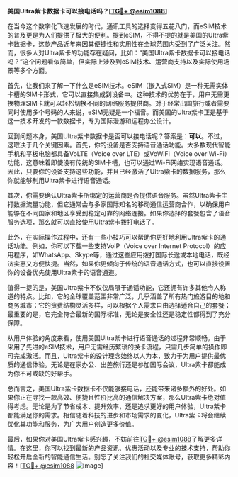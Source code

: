 **美国Ultra紫卡数据卡可以接电话吗？[[TG💪+ @esim1088](https://t.me/s/esim1088)]**

在当今这个数字化飞速发展的时代，通讯工具的选择变得五花八门，而eSIM技术的普及更是为人们提供了极大的便利。提到eSIM，不得不提的就是美国的Ultra紫卡数据卡，这款产品近年来因其便捷性和实用性在全球范围内受到了广泛关注。然而，很多人对Ultra紫卡的功能存在疑问，比如：“美国Ultra紫卡数据卡可以接电话吗？”这个问题看似简单，但实际上涉及到eSIM技术、运营商支持以及实际使用场景等多个方面。

首先，让我们来了解一下什么是eSIM技术。eSIM（嵌入式SIM）是一种无需实体卡槽的SIM卡形式，它可以直接集成到设备中。这种技术的优势在于，用户无需更换物理SIM卡就可以轻松切换不同的网络服务提供商。对于经常出国旅行或者需要同时使用多个号码的人来说，eSIM无疑是一个福音。而美国的Ultra紫卡正是基于这一技术开发的一款数据卡，专为国际漫游和远程办公设计。

回到问题本身，美国Ultra紫卡数据卡是否可以接电话呢？答案是：**可以**。不过，这取决于几个关键因素。首先，你的设备是否支持语音通话功能。大多数现代智能手机和平板电脑都具备VoLTE（Voice over LTE）或VoWiFi（Voice over Wi-Fi）功能，这意味着即使没有传统的SIM卡槽，也可以通过Wi-Fi网络实现语音通话。因此，只要你的设备支持这些功能，并且已经激活了Ultra紫卡的数据服务，那么你就能够利用Ultra紫卡进行语音通话。

其次，你需要确认Ultra紫卡所绑定的运营商是否提供语音服务。虽然Ultra紫卡主打数据流量功能，但它通常会与多家国际知名的移动通信运营商合作，以确保用户能够在不同国家和地区享受到稳定可靠的网络连接。如果你选择的套餐包含了语音服务选项，那么就可以直接使用Ultra紫卡拨打电话了。

此外，在实际操作过程中，还有一些小技巧可以帮助你更好地利用Ultra紫卡的通话功能。例如，你可以下载一些支持VoIP（Voice over Internet Protocol）的应用程序，如WhatsApp、Skype等，通过这些应用拨打国际长途或本地电话，既经济实惠又方便快捷。当然，如果你更倾向于传统的语音通话方式，也可以直接设置你的设备优先使用Ultra紫卡的语音通道。

值得一提的是，美国Ultra紫卡不仅仅局限于通话功能，它还拥有许多其他令人称道的特点。比如，它的全球覆盖范围非常广泛，几乎涵盖了所有热门旅游目的地和商务城市；它的资费结构灵活多样，可以根据个人需求自由选择适合自己的套餐；最重要的是，它完全符合最新的国际标准，无论是安全性还是稳定性都得到了充分保障。

从用户体验的角度来看，使用美国Ultra紫卡进行语音通话的过程非常顺畅。由于采用了先进的eSIM技术，用户无需经历繁琐的换卡流程，只需几步简单的操作即可完成激活。而且，Ultra紫卡的设计理念始终以人为本，致力于为用户提供最优质的通信体验。无论是在家办公、出差旅行还是参加国际会议，Ultra紫卡都能成为你不可或缺的好帮手。

总而言之，美国Ultra紫卡数据卡不仅能够接电话，还能带来诸多额外的好处。如果你正在寻找一款高效、便捷且性价比高的通信解决方案，那么Ultra紫卡绝对值得考虑。无论是为了节省成本、提升效率，还是追求更好的用户体验，Ultra紫卡都能满足你的需求。相信随着科技的进步和市场需求的变化，Ultra紫卡将会继续优化其功能和服务，为广大用户创造更多价值。

最后，如果你对美国Ultra紫卡感兴趣，不妨前往[TG💪+ @esim1088](https://t.me/s/esim1088)了解更多详情。在这里，你可以找到最新的产品资讯、优惠活动以及专业的技术支持，帮助你轻松开启全新的智能通信生活。别忘了关注我们的社交媒体账号，获取更多精彩内容！[[TG💪+ @esim1088](https://t.me/s/esim1088) ![Image](https://i.postimg.cc/4NQfJmqS/Snipaste-2025-05-13-00-14-12.png)]